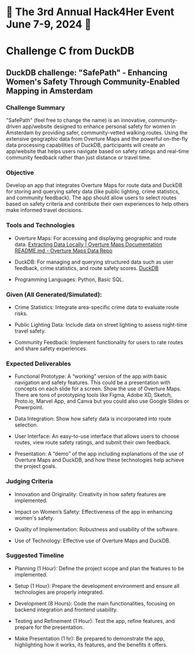 # 🌟 The 3rd Annual Hack4Her Event June 7-9, 2024 🌟

# Challenge C from DuckDB

## DuckDB challenge: "SafePath" - Enhancing Women's Safety Through Community-Enabled Mapping in Amsterdam

### Challenge Summary

"SafePath" (feel free to change the name) is an innovative, community-driven app/website designed to enhance personal safety for women in Amsterdam by providing safer, community-vetted walking routes. Using the extensive geographic data from Overture Maps and the powerful on-the-fly data processing capabilities of DuckDB, participants will create an app/website that helps users navigate based on safety ratings and real-time community feedback rather than just distance or travel time.

### Objective

Develop an app that integrates Overture Maps for route data and DuckDB for storing and querying safety data (like public lighting, crime statistics, and community feedback). The app should allow users to select routes based on safety criteria and contribute their own experiences to help others make informed travel decisions.

### Tools and Technologies

- Overture Maps: For accessing and displaying geographic and route data. [Extracting Data Locally | Overture Maps Documentation](https://docs.overturemaps.org/getting-data/locally/) [README.md - Overture Maps Data Repo](https://github.com/OvertureMaps/data/blob/main/README.md#how-to-access-overture-maps-data)

- DuckDB: For managing and querying structured data such as user feedback, crime statistics, and route safety scores. [DuckDB](https://duckdb.org/#quickinstall)

- Programming Languages: Python, Basic SQL. 

### Given (All Generated/Simulated):

- Crime Statistics: Integrate area-specific crime data to evaluate route risks. 

- Public Lighting Data: Include data on street lighting to assess night-time travel safety.

- Community Feedback: Implement functionality for users to rate routes and share safety experiences.

### Expected Deliverables

- Functional Prototype: A “working” version of the app with basic navigation and safety features. This could be a presentation with concepts on each slide for a screen.  Show the use of Overture Maps. There are tons of prototyping tools like Figma, Adobe XD, Sketch, Proto.io, Marvel App, and Canva but you could also use Google Slides or Powerpoint.

- Data Integration: Show how safety data is incorporated into route selection.

- User Interface: An easy-to-use interface that allows users to choose routes, view route safety ratings, and submit their own feedback.

- Presentation: A “demo” of the app including explanations of the use of Overture Maps and DuckDB, and how these technologies help achieve the project goals.

### Judging Criteria

- Innovation and Originality: Creativity in how safety features are implemented.

- Impact on Women’s Safety: Effectiveness of the app in enhancing women's safety.

- Quality of Implementation: Robustness and usability of the software.

- Use of Technology: Effective use of Overture Maps and DuckDB.

### Suggested Timeline

- Planning (1 Hour): Define the project scope and plan the features to be implemented.
  
- Setup (1 Hour): Prepare the development environment and ensure all technologies are properly integrated.
  
- Development (8 Hours): Code the main functionalities, focusing on backend integration and frontend usability.
  
- Testing and Refinement (1 Hour): Test the app, refine features, and prepare for the presentation.
  
- Make Presentation (1 hr): Be prepared to demonstrate the app, highlighting how it works, its features, and the benefits it offers.


